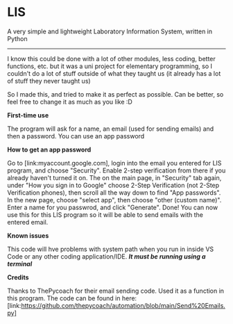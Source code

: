# LIS
A very simple and lightweight Laboratory Information System, written in Python

------------------------------------------------------------------------------

I know this could be done with a lot of other modules, less coding, better functions, etc. but it was a uni project for elementary programming, so I couldn't do a lot of stuff outside of what they taught us (it already has a lot of stuff they never taught us)

So I made this, and tried to make it as perfect as possible. Can be better, so feel free to change it as much as you like :D


**First-time use**

The program will ask for a name, an email (used for sending emails) and then a password. You can use an app password


**How to get an app password**

Go to [link:myaccount.google.com], login into the email you entered for LIS program, and choose "Security". Enable 2-step verification from there if you already haven't turned it on. The on the main page, in "Security" tab again, under "How you sign in to Google" choose 2-Step Verification (not 2-Step Verification phones), then scroll all the way down to find "App passwords". In the new page, choose "select app", then choose "other (custom name)". Enter a name for you passwrod, and click "Generate". Done! You can now use this for this LIS program so it will be able to send emails with the entered email.

**Known issues**

This code will hve problems with system path when you run in inside VS Code or any other coding application/IDE. ***It must be running using a terminal***


**Credits**

Thanks to ThePycoach for their email sending code. Used it as a function in this program. The code can be found in here: [link:https://github.com/thepycoach/automation/blob/main/Send%20Emails.py]
